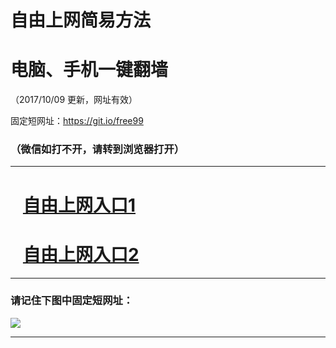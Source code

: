 ﻿# 自由上网简易方法

# 电脑、手机一键翻墙

（2017/10/09 更新，网址有效）

固定短网址：https://git.io/free99

### （微信如打不开，请转到浏览器打开）


***





# &nbsp;&nbsp; <a href="http://ft1129111506.fwq-tz-1001.info/fwqtz01.html?t=100900118094 " target="_blank">自由上网入口1</a>
# &nbsp;&nbsp; <a href="http://ft267284735.fwq-tz-1002.info/fwqtz02.html?t=100900130947 " target="_blank">自由上网入口2</a>
***

### 请记住下图中固定短网址：

<img src="https://s3-us-west-2.amazonaws.com/fwq-1001/yjfq-20170905okok.png" /> 


***

